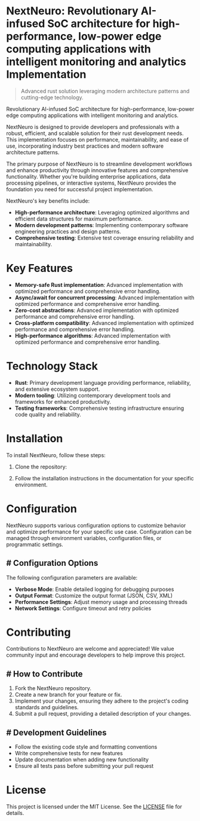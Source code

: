 <!-- fallback_NextNeuro_20250802205326_61374 -->

# NextNeuro: Revolutionary AI-infused SoC architecture for high-performance, low-power edge computing applications with intelligent monitoring and analytics Implementation
> Advanced rust solution leveraging modern architecture patterns and cutting-edge technology.

Revolutionary AI-infused SoC architecture for high-performance, low-power edge computing applications with intelligent monitoring and analytics.

NextNeuro is designed to provide developers and professionals with a robust, efficient, and scalable solution for their rust development needs. This implementation focuses on performance, maintainability, and ease of use, incorporating industry best practices and modern software architecture patterns.

The primary purpose of NextNeuro is to streamline development workflows and enhance productivity through innovative features and comprehensive functionality. Whether you're building enterprise applications, data processing pipelines, or interactive systems, NextNeuro provides the foundation you need for successful project implementation.

NextNeuro's key benefits include:

* **High-performance architecture**: Leveraging optimized algorithms and efficient data structures for maximum performance.
* **Modern development patterns**: Implementing contemporary software engineering practices and design patterns.
* **Comprehensive testing**: Extensive test coverage ensuring reliability and maintainability.

# Key Features

* **Memory-safe Rust implementation**: Advanced implementation with optimized performance and comprehensive error handling.
* **Async/await for concurrent processing**: Advanced implementation with optimized performance and comprehensive error handling.
* **Zero-cost abstractions**: Advanced implementation with optimized performance and comprehensive error handling.
* **Cross-platform compatibility**: Advanced implementation with optimized performance and comprehensive error handling.
* **High-performance algorithms**: Advanced implementation with optimized performance and comprehensive error handling.

# Technology Stack

* **Rust**: Primary development language providing performance, reliability, and extensive ecosystem support.
* **Modern tooling**: Utilizing contemporary development tools and frameworks for enhanced productivity.
* **Testing frameworks**: Comprehensive testing infrastructure ensuring code quality and reliability.

# Installation

To install NextNeuro, follow these steps:

1. Clone the repository:


2. Follow the installation instructions in the documentation for your specific environment.

# Configuration

NextNeuro supports various configuration options to customize behavior and optimize performance for your specific use case. Configuration can be managed through environment variables, configuration files, or programmatic settings.

## # Configuration Options

The following configuration parameters are available:

* **Verbose Mode**: Enable detailed logging for debugging purposes
* **Output Format**: Customize the output format (JSON, CSV, XML)
* **Performance Settings**: Adjust memory usage and processing threads
* **Network Settings**: Configure timeout and retry policies

# Contributing

Contributions to NextNeuro are welcome and appreciated! We value community input and encourage developers to help improve this project.

## # How to Contribute

1. Fork the NextNeuro repository.
2. Create a new branch for your feature or fix.
3. Implement your changes, ensuring they adhere to the project's coding standards and guidelines.
4. Submit a pull request, providing a detailed description of your changes.

## # Development Guidelines

* Follow the existing code style and formatting conventions
* Write comprehensive tests for new features
* Update documentation when adding new functionality
* Ensure all tests pass before submitting your pull request

# License

This project is licensed under the MIT License. See the [LICENSE](https://github.com/cerenyilmazjinx/NextNeuro/blob/main/LICENSE) file for details.
